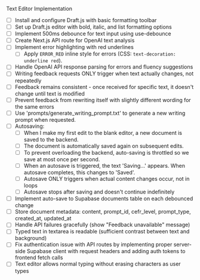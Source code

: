 Text Editor Implementation

- [ ] Install and configure Draft.js with basic formatting toolbar
- [ ] Set up Draft.js editor with bold, italic, and list formatting options
- [ ] Implement 500ms debounce for text input using use-debounce
- [ ] Create Next.js API route for OpenAI text analysis
- [ ] Implement error highlighting with red underlines
   - [ ] Apply `ERROR_RED` inline style for errors (CSS: `text-decoration: underline red`).
- [ ] Handle OpenAI API response parsing for errors and fluency suggestions
- [ ] Writing feedback requests ONLY trigger when text actually changes, not repeatedly
- [ ] Feedback remains consistent - once received for specific text, it doesn't change until text is modified
- [ ] Prevent feedback from rewriting itself with slightly different wording for the same errors
- [ ] Use 'prompts/generate_writing_prompt.txt' to generate a new writing prompt when requested.
- [ ] Autosaving:
  - [ ] When I make my first edit to the blank editor, a new document is saved to the backend.
  - [ ] The document is automatically saved again on subsequent edits.
  - [ ] To prevent overloading the backend, auto-saving is throttled so we save at most once per second.
  - [ ] When an autosave is triggered, the text 'Saving...' appears. When autosave completes, this changes to 'Saved'.
  - [ ] Autosave ONLY triggers when actual content changes occur, not in loops
  - [ ] Autosave stops after saving and doesn't continue indefinitely
- [ ] Implement auto-save to Supabase documents table on each debounced change
- [ ] Store document metadata: content, prompt_id, cefr_level, prompt_type, created_at, updated_at
- [ ] Handle API failures gracefully (show "Feedback unavailable" message)
- [ ] Typed text in textarea is readable (sufficient contrast between text and background)
- [ ] Fix authentication issue with API routes by implementing proper server-side Supabase client with request headers and adding auth tokens to frontend fetch calls
- [ ] Text editor allows normal typing without erasing characters as user types
